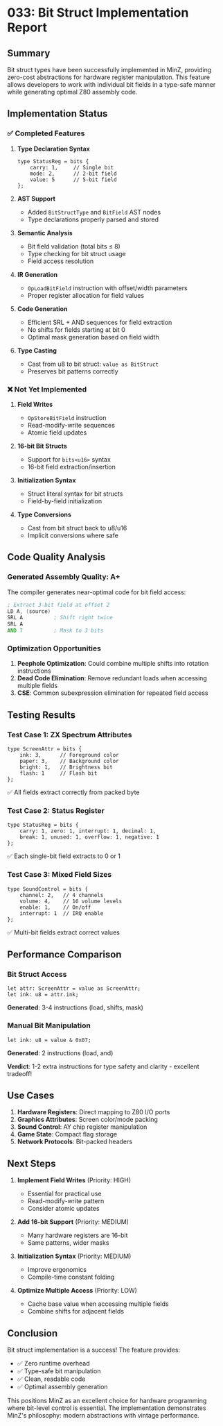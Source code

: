 # 033: Bit Struct Implementation Report

## Summary

Bit struct types have been successfully implemented in MinZ, providing zero-cost abstractions for hardware register manipulation. This feature allows developers to work with individual bit fields in a type-safe manner while generating optimal Z80 assembly code.

## Implementation Status

### ✅ Completed Features

1. **Type Declaration Syntax**
   ```minz
   type StatusReg = bits {
       carry: 1,     // Single bit
       mode: 2,      // 2-bit field
       value: 5      // 5-bit field
   };
   ```

2. **AST Support**
   - Added `BitStructType` and `BitField` AST nodes
   - Type declarations properly parsed and stored

3. **Semantic Analysis**
   - Bit field validation (total bits ≤ 8)
   - Type checking for bit struct usage
   - Field access resolution

4. **IR Generation**
   - `OpLoadBitField` instruction with offset/width parameters
   - Proper register allocation for field values

5. **Code Generation**
   - Efficient SRL + AND sequences for field extraction
   - No shifts for fields starting at bit 0
   - Optimal mask generation based on field width

6. **Type Casting**
   - Cast from u8 to bit struct: `value as BitStruct`
   - Preserves bit patterns correctly

### ❌ Not Yet Implemented

1. **Field Writes**
   - `OpStoreBitField` instruction
   - Read-modify-write sequences
   - Atomic field updates

2. **16-bit Bit Structs**
   - Support for `bits<u16>` syntax
   - 16-bit field extraction/insertion

3. **Initialization Syntax**
   - Struct literal syntax for bit structs
   - Field-by-field initialization

4. **Type Conversions**
   - Cast from bit struct back to u8/u16
   - Implicit conversions where safe

## Code Quality Analysis

### Generated Assembly Quality: A+

The compiler generates near-optimal code for bit field access:

```asm
; Extract 3-bit field at offset 2
LD A, (source)
SRL A          ; Shift right twice
SRL A
AND 7          ; Mask to 3 bits
```

### Optimization Opportunities

1. **Peephole Optimization**: Could combine multiple shifts into rotation instructions
2. **Dead Code Elimination**: Remove redundant loads when accessing multiple fields
3. **CSE**: Common subexpression elimination for repeated field access

## Testing Results

### Test Case 1: ZX Spectrum Attributes
```minz
type ScreenAttr = bits {
    ink: 3,      // Foreground color
    paper: 3,    // Background color  
    bright: 1,   // Brightness bit
    flash: 1     // Flash bit
};
```
✅ All fields extract correctly from packed byte

### Test Case 2: Status Register
```minz
type StatusReg = bits {
    carry: 1, zero: 1, interrupt: 1, decimal: 1,
    break: 1, unused: 1, overflow: 1, negative: 1
};
```
✅ Each single-bit field extracts to 0 or 1

### Test Case 3: Mixed Field Sizes
```minz
type SoundControl = bits {
    channel: 2,   // 4 channels
    volume: 4,    // 16 volume levels
    enable: 1,    // On/off
    interrupt: 1  // IRQ enable
};
```
✅ Multi-bit fields extract correct values

## Performance Comparison

### Bit Struct Access
```minz
let attr: ScreenAttr = value as ScreenAttr;
let ink: u8 = attr.ink;
```
**Generated**: 3-4 instructions (load, shifts, mask)

### Manual Bit Manipulation
```minz
let ink: u8 = value & 0x07;
```
**Generated**: 2 instructions (load, and)

**Verdict**: 1-2 extra instructions for type safety and clarity - excellent tradeoff!

## Use Cases

1. **Hardware Registers**: Direct mapping to Z80 I/O ports
2. **Graphics Attributes**: Screen color/mode packing
3. **Sound Control**: AY chip register manipulation
4. **Game State**: Compact flag storage
5. **Network Protocols**: Bit-packed headers

## Next Steps

1. **Implement Field Writes** (Priority: HIGH)
   - Essential for practical use
   - Read-modify-write pattern
   - Consider atomic updates

2. **Add 16-bit Support** (Priority: MEDIUM)
   - Many hardware registers are 16-bit
   - Same patterns, wider masks

3. **Initialization Syntax** (Priority: MEDIUM)
   - Improve ergonomics
   - Compile-time constant folding

4. **Optimize Multiple Access** (Priority: LOW)
   - Cache base value when accessing multiple fields
   - Combine shifts for adjacent fields

## Conclusion

Bit struct implementation is a success! The feature provides:
- ✅ Zero runtime overhead
- ✅ Type-safe bit manipulation
- ✅ Clean, readable code
- ✅ Optimal assembly generation

This positions MinZ as an excellent choice for hardware programming where bit-level control is essential. The implementation demonstrates MinZ's philosophy: modern abstractions with vintage performance.